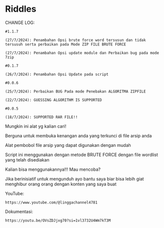 # Riddles

CHANGE LOG:


    #1.1.7

    (27/7/2024): Penambahan Opsi brute force word tersusun dan tidak tersusuh serta perbaikan pada Mode ZIP FILE BRUTE FORCE
    
    (27/7/2024): Penambahan Opsi update module dan Perbaikan bug pada mode 7zip

    #0.1.7
    
    (26/7/2024): Penambahan Opsi Update pada script

    #0.0.6

    (25/7/2024): Perbaikan BUG Pada mode Penebakan ALGORITMA ZIPFILE
    
    (22/7/2024): GUESSING ALGORITHM IS SUPPORTED

    #0.0.5
    
    (18/7/2024): SUPPORTED RAR FILE!!

Mungkin ini alat yg kalian cari!

Berguna untuk membuka kenangan anda yang terkunci di file arsip anda

Alat pembobol file arsip yang dapat digunakan dengan mudah

Script ini menggunakan dengan metode BRUTE FORCE dengan file wordlist yang telah disediakan

Kalian bisa menggunakannya!!!  Mau mencoba?

Jika berinisiatif untuk mengunduh ayo bantu saya biar bisa lebih giat menghibur orang orang dengan konten yang saya buat


YouTube:
    
    https://www.youtube.com/@linggachannel4781

Dokumentasi:

    https://youtu.be/OVsZDJjxg70?si=1vl3732U4Wm7kT3M
